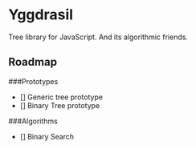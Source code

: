 Yggdrasil
=========

Tree library for JavaScript. And its algorithmic friends.


Roadmap
-------

###Prototypes
- [] Generic tree prototype
- [] Binary Tree prototype


###Algorithms
- [] Binary Search
